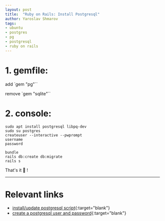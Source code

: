 ```yaml
---
layout: post
title:  "Ruby on Rails: Install Postgresql"
author: Yaroslav Shmarov
tags:
- ubuntu
- postgres
- pg
- postgresql
- ruby on rails
---
```

# 1. gemfile:

add `gem "pg"``

remove `gem "sqlite"``

# 2. console:

```
sudo apt install postgresql libpq-dev
sudo su postgres
createuser --interactive --pwprompt
username
password

bundle
rails db:create db:migrate
rails s
```

That's it 🥳 !

****

# **Relevant links**

* [install/update postgresql script](https://www.postgresql.org/download/linux/ubuntu/){:target="blank"}
* [create a postgresql user and password](https://www.a2hosting.com/kb/developer-corner/postgresql/managing-postgresql-databases-and-users-from-the-command-line){:target="blank"}
